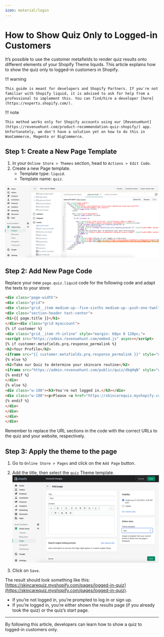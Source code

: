 ```yaml
---
icon: material/login
---
```


# How to Show Quiz Only to Logged-in Customers

It’s possible to use the customer metafields to render quiz results onto different elements of your Shopify Theme liquids. This article explains how to show the quiz only to logged-in customers in Shopify.

!!! warning

    This guide is meant for developers and Shopify Partners. If you're not familiar with Shopify liquid, it is advised to ask for help from a professional to implement this. You can find/hire a developer [here](https://experts.shopify.com/).

!!! note

    This method works only for Shopify accounts using our [RevenueHunt](https://revenuehunt.com/product-recommendation-quiz-shopify/) app. Unfortunately, we don't have a solution yet on how to do this in WooCommerce, Magento or BigCommerce.

## Step 1: Create a New Page Template

1. In your `Online Store > Themes` section, head to `Actions > Edit Code`.
2. Create a new Page template. 
    - Template type: `liquid`. 
    - Template name: `quiz`.

![how to show quiz to logged in customers template](/images/how_to_show_quiz_to_logged_in_customers_template.png)

## Step 2: Add New Page Code

Replace your new `page.quiz.liquid` code for the following code and adapt the texts to your store:

```html
<div class="page-width">
<div class="grid">
<div class="grid__item medium-up--five-sixths medium-up--push-one-twelfth">
<div class="section-header text-center">
<h1>{{ page.title }}</h1>
</div><div class="grid myaccount">
{% if customer %}
<div class="grid__item rh-inline" style="margin: 60px 0 120px;">
<script src="https://admin.revenuehunt.com/embed.js" async></script>
{% if customer.metafields.prq.response_permalink %}
<h2>Your Profile</h2>
<iframe src="{{ customer.metafields.prq.response_permalink }}" style="width:100%; border: none; margin-bottom: 30px; position: absolute; left: 0;" />
{% else %}
<h2>Take our Quiz to determine your skincare routine</h2>
<iframe src="https://admin.revenuehunt.com/public/quiz/dbqHqN" style="width:100%; border: none; margin-bottom: 30px; position: absolute; left: 0;" />
{% endif %}
</div>
{% else %}
<div class="w-100"><h3>You're not logged in.</h3></div>
<div class="w-100"><p>Please <a href="https://skincarequiz.myshopify.com/account/login">log in</a> or <a href="https://skincarequiz.myshopify.com/account/register">sign up</a> to take the quiz.</p></div>
{% endif %}
</div>
</div>
</div>
</div>
```

Remember to replace the URL sections in the code with the correct URLs to the quiz and your website, respectively.

## Step 3: Apply the theme to the page

1. Go to `Online Store > Pages` and click on the `Add Page` button. 
2. Add the title, then select the `quiz` Theme template.
    ![how to show quiz to logged in customers new page](/images/how_to_show_quiz_to_logged_in_customers_new_page.png)

3. Click on `Save`.

The result should look something like this: [https://skincarequiz.myshopify.com/pages/logged-in-quiz](https://skincarequiz.myshopify.com/pages/logged-in-quiz). 

- If you’re not logged in, you’re prompted to log in or sign up. 
- If you’re logged in, you’re either shown the results page (if you already took the quiz) or the quiz’s start page.

---
By following this article, developers can learn how to show a quiz to logged-in customers only.